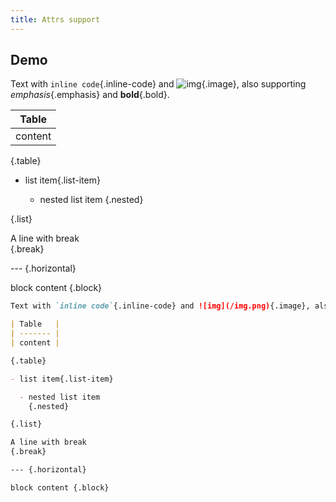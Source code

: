 ```yaml
---
title: Attrs support
---
```


## Demo

Text with `inline code`{.inline-code} and ![img](/img.png){.image}, also supporting _emphasis_{.emphasis} and **bold**{.bold}.

| Table   |
| ------- |
| content |

{.table}

- list item{.list-item}

  - nested list item
    {.nested}

{.list}

A line with break  
{.break}

--- {.horizontal}

block content {.block}

```md
Text with `inline code`{.inline-code} and ![img](/img.png){.image}, also supporting _emphasis_{.emphasis} and **bold**{.bold}.

| Table   |
| ------- |
| content |

{.table}

- list item{.list-item}

  - nested list item
    {.nested}

{.list}

A line with break  
{.break}

--- {.horizontal}

block content {.block}
```
